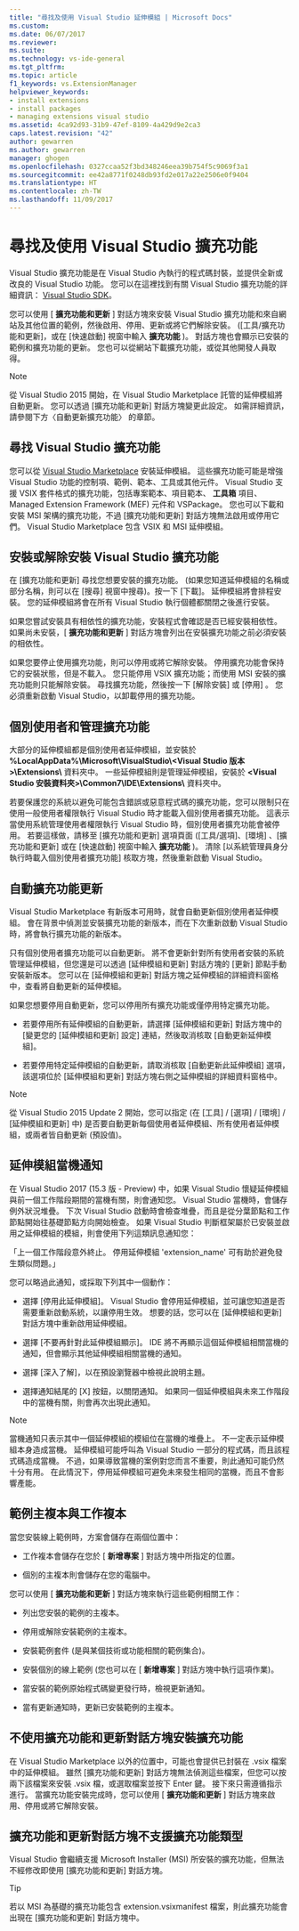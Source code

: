 ```yaml
---
title: "尋找及使用 Visual Studio 延伸模組 | Microsoft Docs"
ms.custom: 
ms.date: 06/07/2017
ms.reviewer: 
ms.suite: 
ms.technology: vs-ide-general
ms.tgt_pltfrm: 
ms.topic: article
f1_keywords: vs.ExtensionManager
helpviewer_keywords:
- install extensions
- install packages
- managing extensions visual studio
ms.assetid: 4ca92d93-31b9-47ef-8109-4a429d9e2ca3
caps.latest.revision: "42"
author: gewarren
ms.author: gewarren
manager: ghogen
ms.openlocfilehash: 0327ccaa52f3bd348246eea39b754f5c9069f3a1
ms.sourcegitcommit: ee42a8771f0248db93fd2e017a22e2506e0f9404
ms.translationtype: HT
ms.contentlocale: zh-TW
ms.lasthandoff: 11/09/2017
---
```

# <a name="finding-and-using-visual-studio-extensions"></a>尋找及使用 Visual Studio 擴充功能
Visual Studio 擴充功能是在 Visual Studio 內執行的程式碼封裝，並提供全新或改良的 Visual Studio 功能。 您可以在這裡找到有關 Visual Studio 擴充功能的詳細資訊： [Visual Studio SDK](../extensibility/visual-studio-sdk.md)。  

 您可以使用 [ **擴充功能和更新** ] 對話方塊來安裝 Visual Studio 擴充功能和來自網站及其他位置的範例，然後啟用、停用、更新或將它們解除安裝。 ([工具/擴充功能和更新]，或在 [快速啟動]  視窗中輸入 **擴充功能** )。 對話方塊也會顯示已安裝的範例和擴充功能的更新。 您也可以從網站下載擴充功能，或從其他開發人員取得。  

> [!NOTE]
>  從 Visual Studio 2015 開始，在 Visual Studio Marketplace 託管的延伸模組將自動更新。  您可以透過 [擴充功能和更新]  對話方塊變更此設定。  如需詳細資訊，請參閱下方〈自動更新擴充功能〉  的章節。  

## <a name="finding-visual-studio-extensions"></a>尋找 Visual Studio 擴充功能  
 您可以從 [Visual Studio Marketplace](https://marketplace.visualstudio.com/vs) 安裝延伸模組。 這些擴充功能可能是增強 Visual Studio 功能的控制項、範例、範本、工具或其他元件。 Visual Studio 支援 VSIX 套件格式的擴充功能，包括專案範本、項目範本、 **工具箱** 項目、Managed Extension Framework (MEF) 元件和 VSPackage。 您也可以下載和安裝 MSI 架構的擴充功能，不過 [擴充功能和更新]  對話方塊無法啟用或停用它們。 Visual Studio Marketplace 包含 VSIX 和 MSI 延伸模組。  

## <a name="installing-or-uninstalling-visual-studio-extensions"></a>安裝或解除安裝 Visual Studio 擴充功能  
 在 [擴充功能和更新] 尋找您想要安裝的擴充功能。 (如果您知道延伸模組的名稱或部分名稱，則可以在 [搜尋] 視窗中搜尋)。按一下 [下載]。  延伸模組將會排程安裝。 您的延伸模組將會在所有 Visual Studio 執行個體都關閉之後進行安裝。

 如果您嘗試安裝具有相依性的擴充功能，安裝程式會確認是否已經安裝相依性。 如果尚未安裝，[ **擴充功能和更新** ] 對話方塊會列出在安裝擴充功能之前必須安裝的相依性。  

 如果您要停止使用擴充功能，則可以停用或將它解除安裝。 停用擴充功能會保持它的安裝狀態，但是不載入。 您只能停用 VSIX 擴充功能；而使用 MSI 安裝的擴充功能則只能解除安裝。 尋找擴充功能，然後按一下 [解除安裝]  或 [停用] 。 您必須重新啟動 Visual Studio，以卸載停用的擴充功能。  

## <a name="per-user-and-administrative-extensions"></a>個別使用者和管理擴充功能  
 大部分的延伸模組都是個別使用者延伸模組，並安裝於 **%LocalAppData%\Microsoft\VisualStudio\\<Visual Studio 版本\>\Extensions\\** 資料夾中。 一些延伸模組則是管理延伸模組，安裝於 **\<Visual Studio 安裝資料夾>\Common7\IDE\Extensions\\** 資料夾中。  

 若要保護您的系統以避免可能包含錯誤或惡意程式碼的擴充功能，您可以限制只在使用一般使用者權限執行 Visual Studio 時才能載入個別使用者擴充功能。 這表示當使用系統管理使用者權限執行 Visual Studio 時，個別使用者擴充功能會被停用。 若要這樣做，請移至 [擴充功能和更新]  選項頁面 ([工具/選項]、[環境] 、[擴充功能和更新] 或在 [快速啟動]  視窗中輸入 **擴充功能** )。 清除 [以系統管理員身分執行時載入個別使用者擴充功能]  核取方塊，然後重新啟動 Visual Studio。  

## <a name="automatic-extension-updates"></a>自動擴充功能更新  
 Visual Studio Marketplace 有新版本可用時，就會自動更新個別使用者延伸模組。  會在背景中偵測並安裝擴充功能的新版本，而在下次重新啟動 Visual Studio 時，將會執行擴充功能的新版本。  

 只有個別使用者擴充功能可以自動更新。  將不會更新針對所有使用者安裝的系統管理延伸模組，但您還是可以透過 [延伸模組和更新] 對話方塊的 [更新] 節點手動安裝新版本。 您可以在 [延伸模組和更新] 對話方塊之延伸模組的詳細資料窗格中，查看將自動更新的延伸模組。  

 如果您想要停用自動更新，您可以停用所有擴充功能或僅停用特定擴充功能。  

-   若要停用所有延伸模組的自動更新，請選擇 [延伸模組和更新] 對話方塊中的 [變更您的 [延伸模組和更新] 設定] 連結，然後取消核取 [自動更新延伸模組]。  

-   若要停用特定延伸模組的自動更新，請取消核取 [自動更新此延伸模組] 選項，該選項位於 [延伸模組和更新] 對話方塊右側之延伸模組的詳細資料窗格中。  

> [!NOTE]
>  從 Visual Studio 2015 Update 2 開始，您可以指定 (在 [工具] / [選項] / [環境] / [延伸模組和更新] 中) 是否要自動更新每個使用者延伸模組、所有使用者延伸模組，或兩者皆自動更新 (預設值)。  

## <a name="extension-crash-notifications"></a>延伸模組當機通知

在 Visual Studio 2017 (15.3 版 - Preview) 中，如果 Visual Studio 懷疑延伸模組與前一個工作階段期間的當機有關，則會通知您。 Visual Studio 當機時，會儲存例外狀況堆疊。 下次 Visual Studio 啟動時會檢查堆疊，而且是從分葉節點和工作節點開始往基礎節點方向開始檢查。 如果 Visual Studio 判斷框架屬於已安裝並啟用之延伸模組的模組，則會使用下列這類訊息通知您：

  「上一個工作階段意外終止。 停用延伸模組 'extension_name' 可有助於避免發生類似問題。」

您可以略過此通知，或採取下列其中一個動作：

-   選擇 [停用此延伸模組]。 Visual Studio 會停用延伸模組，並可讓您知道是否需要重新啟動系統，以讓停用生效。 想要的話，您可以在 [延伸模組和更新] 對話方塊中重新啟用延伸模組。

-   選擇 [不要再針對此延伸模組顯示]。 IDE 將不再顯示這個延伸模組相關當機的通知，但會顯示其他延伸模組相關當機的通知。

-   選擇 [深入了解]，以在預設瀏覽器中檢視此說明主題。

-   選擇通知結尾的 [X] 按鈕，以關閉通知。 如果同一個延伸模組與未來工作階段中的當機有關，則會再次出現此通知。

> [!NOTE]
>  當機通知只表示其中一個延伸模組的模組位在當機的堆疊上。 不一定表示延伸模組本身造成當機。 延伸模組可能呼叫為 Visual Studio 一部分的程式碼，而且該程式碼造成當機。 不過，如果導致當機的案例對您而言不重要，則此通知可能仍然十分有用。 在此情況下，停用延伸模組可避免未來發生相同的當機，而且不會影響產能。


## <a name="sample-master-copies-and-working-copies"></a>範例主複本與工作複本  
 當您安裝線上範例時，方案會儲存在兩個位置中：  

-   工作複本會儲存在您於 [ **新增專案** ] 對話方塊中所指定的位置。  

-   個別的主複本則會儲存在您的電腦中。  

 您可以使用 [ **擴充功能和更新** ] 對話方塊來執行這些範例相關工作：  

-   列出您安裝的範例的主複本。  

-   停用或解除安裝範例的主複本。  

-   安裝範例套件 (是與某個技術或功能相關的範例集合)。  

-   安裝個別的線上範例 (您也可以在 [ **新增專案** ] 對話方塊中執行這項作業)。  

-   當安裝的範例原始程式碼變更發行時，檢視更新通知。  

-   當有更新通知時，更新已安裝範例的主複本。  

## <a name="installing-without-using-the-extensions-and-updates-dialog-box"></a>不使用擴充功能和更新對話方塊安裝擴充功能  
 在 Visual Studio Marketplace 以外的位置中，可能也會提供已封裝在 .vsix 檔案中的延伸模組。 雖然 [擴充功能和更新]  對話方塊無法偵測這些檔案，但您可以按兩下該檔案來安裝 .vsix 檔，或選取檔案並按下 Enter 鍵。 接下來只需遵循指示進行。 當擴充功能安裝完成時，您可以使用 [ **擴充功能和更新** ] 對話方塊來啟用、停用或將它解除安裝。  

## <a name="extension-types-not-supported-by-the-extensions-and-updates-dialog-box"></a>擴充功能和更新對話方塊不支援擴充功能類型  
 Visual Studio 會繼續支援 Microsoft Installer (MSI) 所安裝的擴充功能，但無法不經修改即使用 [擴充功能和更新]  對話方塊。  

> [!TIP]
>  若以 MSI 為基礎的擴充功能包含 extension.vsixmanifest 檔案，則此擴充功能會出現在 [擴充功能和更新]  對話方塊中。
